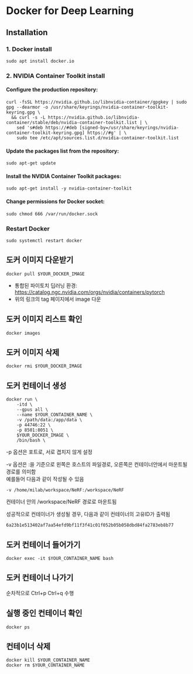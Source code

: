 # Docker for Deep Learning

## Installation

### 1. Docker install

```
sudo apt install docker.io
```

### 2. NVIDIA Container Toolkit install

#### Configure the production repository:
```
curl -fsSL https://nvidia.github.io/libnvidia-container/gpgkey | sudo gpg --dearmor -o /usr/share/keyrings/nvidia-container-toolkit-keyring.gpg \
  && curl -s -L https://nvidia.github.io/libnvidia-container/stable/deb/nvidia-container-toolkit.list | \
    sed 's#deb https://#deb [signed-by=/usr/share/keyrings/nvidia-container-toolkit-keyring.gpg] https://#g' | \
    sudo tee /etc/apt/sources.list.d/nvidia-container-toolkit.list
```
#### Update the packages list from the repository:
```
sudo apt-get update
```
#### Install the NVIDIA Container Toolkit packages:
```
sudo apt-get install -y nvidia-container-toolkit
```
#### Change permissions for Docker socket:
```
sudo chmod 666 /var/run/docker.sock
```
### Restart Docker
```
sudo systemctl restart docker
```

## 도커 이미지 다운받기
```
docker pull $YOUR_DOCKER_IMAGE
```

* 통합된 파이토치 딥러닝 환경: https://catalog.ngc.nvidia.com/orgs/nvidia/containers/pytorch
* 위의 링크의 tag 페이지에서 image 다운

## 도커 이미지 리스트 확인
```
docker images
```
## 도커 이미지 삭제
```
docker rmi $YOUR_DOCKER_IMAGE
```

## 도커 컨테이너 생성

```
docker run \
    -itd \
    --gpus all \
    --name $YOUR_CONTAINER_NAME \
    -v /path/data:/app/data \
    -p 44746:22 \
    -p 8501:8051 \
    $YOUR_DOCKER_IMAGE \
    /bin/bash \
```

-p 옵션은 포트로, 서로 겹치지 않게 설정

-v 옵션은 :을 기준으로 왼쪽은 호스트의 파일경로, 오른쪽은 컨테이너안에서 마운트될 경로를 의미함  
예를들어 다음과 같이 작성될 수 있음

```
-v /home/milab/workspace/NeRF:/workspace/NeRF
```
컨테이너 안의 /workspace/NeRF 경로로 마운트됨

성공적으로 컨테이너가 생성될 경우, 다음과 같이 컨테이너의 고유ID가 출력됨
```
6a23b1e513402af7aa54efd9bf11f3f41c01f052b05b058dbd84fa2783eb8b77
```
## 도커 컨테이너 들어가기
```
docker exec -it $YOUR_CONTAINER_NAME bash
```

## 도커 컨테이너 나가기
순차적으로 Ctrl+p Ctrl+q 수행

## 실행 중인 컨테이너 확인

```
docker ps 
```

## 컨테이너 삭제

```
docker kill $YOUR_CONTAINER_NAME
docker rm $YOUR_CONTAINER_NAME
```
